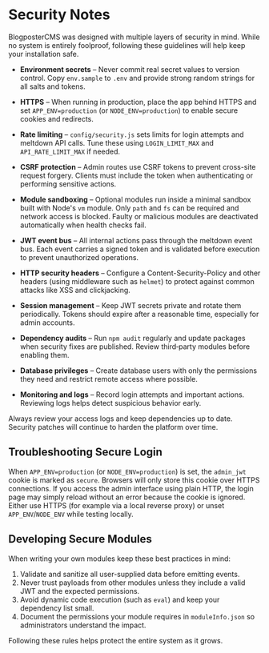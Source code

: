 # Security Notes

BlogposterCMS was designed with multiple layers of security in mind. While no system is entirely foolproof, following these guidelines will help keep your installation safe.

- **Environment secrets** – Never commit real secret values to version control. Copy `env.sample` to `.env` and provide strong random strings for all salts and tokens.
 - **HTTPS** – When running in production, place the app behind HTTPS and set `APP_ENV=production` (or `NODE_ENV=production`) to enable secure cookies and redirects.
- **Rate limiting** – `config/security.js` sets limits for login attempts and meltdown API calls. Tune these using `LOGIN_LIMIT_MAX` and `API_RATE_LIMIT_MAX` if needed.
- **CSRF protection** – Admin routes use CSRF tokens to prevent cross-site request forgery. Clients must include the token when authenticating or performing sensitive actions.
- **Module sandboxing** – Optional modules run inside a minimal sandbox built with Node's `vm` module. Only `path` and `fs` can be required and network access is blocked. Faulty or malicious modules are deactivated automatically when health checks fail.
- **JWT event bus** – All internal actions pass through the meltdown event bus. Each event carries a signed token and is validated before execution to prevent unauthorized operations.

- **HTTP security headers** – Configure a Content-Security-Policy and other headers (using middleware such as `helmet`) to protect against common attacks like XSS and clickjacking.
- **Session management** – Keep JWT secrets private and rotate them periodically. Tokens should expire after a reasonable time, especially for admin accounts.
- **Dependency audits** – Run `npm audit` regularly and update packages when security fixes are published. Review third‑party modules before enabling them.
- **Database privileges** – Create database users with only the permissions they need and restrict remote access where possible.
- **Monitoring and logs** – Record login attempts and important actions. Reviewing logs helps detect suspicious behavior early.

Always review your access logs and keep dependencies up to date. Security patches will continue to harden the platform over time.

## Troubleshooting Secure Login

When `APP_ENV=production` (or `NODE_ENV=production`) is set, the `admin_jwt` cookie is marked as `secure`.
Browsers will only store this cookie over HTTPS connections. If you access the
admin interface using plain HTTP, the login page may simply reload without an
error because the cookie is ignored. Either use HTTPS (for example via a local
reverse proxy) or unset `APP_ENV`/`NODE_ENV` while testing locally.

## Developing Secure Modules

When writing your own modules keep these best practices in mind:

1. Validate and sanitize all user-supplied data before emitting events.
2. Never trust payloads from other modules unless they include a valid JWT and the expected permissions.
3. Avoid dynamic code execution (such as `eval`) and keep your dependency list small.
4. Document the permissions your module requires in `moduleInfo.json` so administrators understand the impact.

Following these rules helps protect the entire system as it grows.
